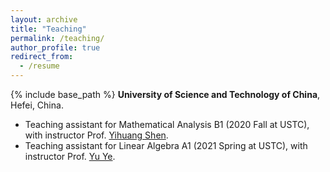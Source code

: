 ```yaml
---
layout: archive
title: "Teaching"
permalink: /teaching/
author_profile: true
redirect_from:
  - /resume
---
```


{% include base_path %}
**University of Science and Technology of China**, Hefei, China.
* Teaching assistant for Mathematical Analysis B1 (2020 Fall at USTC), with instructor Prof. [Yihuang Shen](http://staff.ustc.edu.cn/~yhshen).
* Teaching assistant for Linear Algebra A1 (2021 Spring at USTC), with instructor Prof. [Yu Ye](http://staff.ustc.edu.cn/~yeyu).
